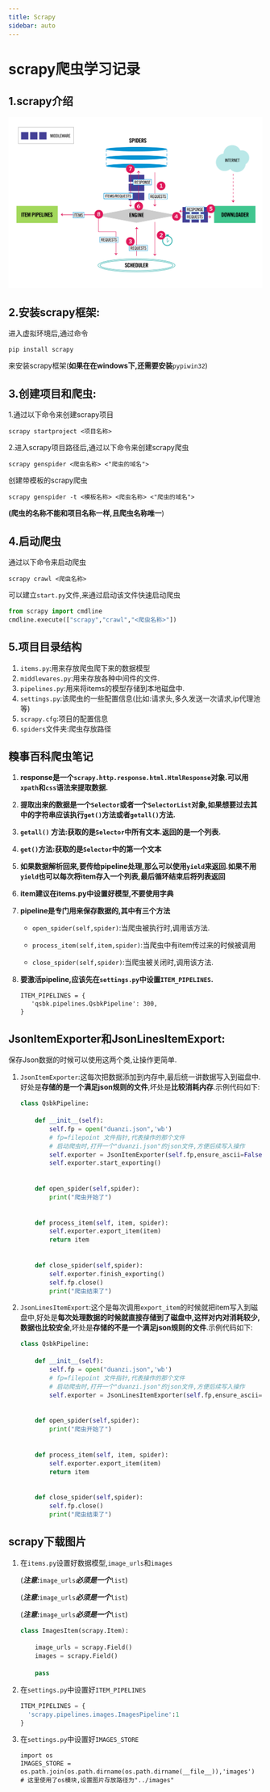 ```yaml
---
title: Scrapy
sidebar: auto
---
```

# scrapy爬虫学习记录
## 1.scrapy介绍

![](../../.vuepress/public/assets/img/scrapy/1.png)

## 2.安装scrapy框架:

进入虚拟环境后,通过命令

```shell
pip install scrapy
```

来安装scrapy框架(**如果在在windows下,还需要安装**`pypiwin32`)



## 3.创建项目和爬虫:

1.通过以下命令来创建scrapy项目

```shell
scrapy startproject <项目名称>
```

2.进入scrapy项目路径后,通过以下命令来创建scrapy爬虫

```shell
scrapy genspider <爬虫名称> <"爬虫的域名">
```

创建带模板的scrapy爬虫

```shell
scrapy genspider -t <模板名称> <爬虫名称> <"爬虫的域名">
```



**(爬虫的名称不能和项目名称一样,且爬虫名称唯一**)

## 4.启动爬虫

通过以下命令来启动爬虫

```shell
scrapy crawl <爬虫名称>
```

可以建立`start.py`文件,来通过启动该文件快速启动爬虫

```python
from scrapy import cmdline
cmdline.execute(["scrapy","crawl","<爬虫名称>"])
```



## 5.项目目录结构

1. `items.py`:用来存放爬虫爬下来的数据模型
2. `middlewares.py`:用来存放各种中间件的文件.
3. `pipelines.py`:用来将items的模型存储到本地磁盘中.
4. `settings.py`:该爬虫的一些配置信息(比如:请求头,多久发送一次请求,ip代理池等)
5. `scrapy.cfg`:项目的配置信息
6. `spiders`文件夹:爬虫存放路径







## 糗事百科爬虫笔记

1. **response是一个`scrapy.http.response.html.HtmlResponse`对象.可以用`xpath`和`css`语法来提取数据.**

2. **提取出来的数据是一个`Selector`或者一个`SelectorList`对象,如果想要过去其中的字符串应该执行`get()`方法或者`getall()`方法.**

3. **`getall()` 方法:获取的是`Selector`中所有文本.返回的是一个列表.**

4. **`get()`方法:获取的是`Selector`中的第一个文本**

5. **如果数据解析回来,要传给pipeline处理,那么可以使用`yield`来返回.如果不用`yield`也可以每次将item存入一个列表,最后循环结束后将列表返回**

6. **item建议在items.py中设置好模型,不要使用字典**

7. **pipeline是专门用来保存数据的,其中有三个方法**

   - `open_spider(self,spider)`:当爬虫被执行时,调用该方法.

   - `process_item(self,item,spider)`:当爬虫中有item传过来的时候被调用
   - `close_spider(self,spider)`:当爬虫被关闭时,调用该方法.

8. **要激活pipeline,应该先在`settings.py`中设置`ITEM_PIPELINES`.**

   ```
   ITEM_PIPELINES = {
      'qsbk.pipelines.QsbkPipeline': 300,
   }
   ```

## JsonItemExporter和JsonLinesItemExport:

保存Json数据的时候可以使用这两个类,让操作更简单.

1. `JsonItemExporter`:这每次把数据添加到内存中,最后统一讲数据写入到磁盘中.好处是**存储的是一个满足json规则的文件**,坏处是**比较消耗内存**.示例代码如下:

   ```python
   class QsbkPipeline:
   
       def __init__(self):
           self.fp = open("duanzi.json",'wb')
           # fp=filepoint 文件指针,代表操作的那个文件
           # 启动爬虫时,打开一个"duanzi.json"的json文件,方便后续写入操作
           self.exporter = JsonItemExporter(self.fp,ensure_ascii=False,encoding='utf-8')
           self.exporter.start_exporting()
   
   
       def open_spider(self,spider):
           print("爬虫开始了")
       
       
       def process_item(self, item, spider):
           self.exporter.export_item(item)
           return item
       
       
       def close_spider(self,spider):
           self.exporter.finish_exporting()
           self.fp.close()
           print("爬虫结束了")
   ```
   
   
   
2. `JsonLinesItemExport`:这个是每次调用`export_item`的时候就把item写入到磁盘中,好处是**每次处理数据的时候就直接存储到了磁盘中,这样对内对消耗较少,数据也比较安全**,坏处是**存储的不是一个满足json规则的文件**.示例代码如下:

   ```python
   class QsbkPipeline:
   
       def __init__(self):
           self.fp = open("duanzi.json",'wb')
           # fp=filepoint 文件指针,代表操作的那个文件
           # 启动爬虫时,打开一个"duanzi.json"的json文件,方便后续写入操作
           self.exporter = JsonLinesItemExporter(self.fp,ensure_ascii=False,encoding='utf-8')
   
   
       def open_spider(self,spider):
           print("爬虫开始了")
       
       
       def process_item(self, item, spider):
           self.exporter.export_item(item)
           return item
       
       
       def close_spider(self,spider):
           self.fp.close()
           print("爬虫结束了")
   ```





## scrapy下载图片

1. 在`items.py`设置好数据模型,`image_urls`和`images`

   (***注意:***`image_urls`***必须是一个***`list`)

   (***注意:***`image_urls`***必须是一个***`list`)

   (***注意:***`image_urls`***必须是一个***`list`)

   ```python
   class ImagesItem(scrapy.Item):
   
       image_urls = scrapy.Field()
       images = scrapy.Field()
   
       pass
   ```

2. 在`settings.py`中设置好`ITEM_PIPELINES`

   ```py
   ITEM_PIPELINES = {
     'scrapy.pipelines.images.ImagesPipeline':1
   }
   ```

3. 在`settings.py`中设置好`IMAGES_STORE`

   ```
   import os
   IMAGES_STORE = os.path.join(os.path.dirname(os.path.dirname(__file__)),'images')
   # 这里使用了os模块,设置图片存放路径为"../images"
   ```

   

